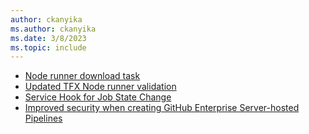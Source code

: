 ```yaml
---
author: ckanyika
ms.author: ckanyika
ms.date: 3/8/2023
ms.topic: include
---
```


- [Node runner download task](#node-runner-download-task)
- [Updated TFX Node runner validation](#updated-tfx-node-runner-validation)
- [Service Hook for Job State Change](#service-hook-for-job-state-change)
- [Improved security when creating GitHub Enterprise Server-hosted Pipelines](#improved-security-when-creating-github-enterprise-server-hosted-pipelines)


